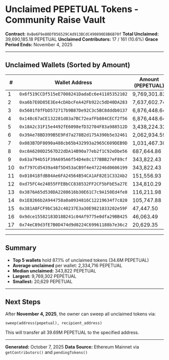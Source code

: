 # Unclaimed PEPETUAL Tokens - Community Raise Vault

**Contract:** `0xBe6F9e80Df056529C4d913BCdC490890E8B6B70f`
**Total Unclaimed:** 39,690,185.18 PEPETUAL
**Unclaimed Contributors:** 17 / 161 (10.6%)
**Grace Period Ends:** November 4, 2025

---

## Unclaimed Wallets (Sorted by Amount)

| # | Wallet Address | Amount (PEPETUAL) | % of Unclaimed |
|---|---------------|-------------------|----------------|
| 1 | `0x6f519CCDf515eE7008241DadaEc6e41105352102` | 9,769,301.82 | 24.6% |
| 2 | `0xa6b7E0D85E3Ee4cDAbcFeA42Fb922c5dD40DA283` | 7,637,602.74 | 19.2% |
| 3 | `0x5601f0fFbD572717b9B87De92C3c5BC8dddb0137` | 6,876,448.64 | 17.3% |
| 4 | `0x148c67aCE132281d83a7BC72eafFb884CECf2f56` | 6,876,448.64 | 17.3% |
| 5 | `0x18A2c31F15e4492fE6098efD32704F83a988512D` | 3,438,224.32 | 8.7% |
| 6 | `0x39Ae78BD399B5E9Fd7a278B2d175A390b5e32461` | 2,062,934.59 | 5.2% |
| 7 | `0x083B7DF8090a488cb65b432993a2965C609DEB9D` | 1,031,467.30 | 2.6% |
| 8 | `0xc0A6200D2567D22dDA14B90a77eb2f1C92eDbe56` | 687,644.86 | 1.7% |
| 9 | `0x63a794b51F39A695A6f54D4e8c177BBB27eF89cf` | 343,822.43 | 0.9% |
| 10 | `0xf797Cd5439a48f5D453aCB9f4e472246d0606199` | 343,822.43 | 0.9% |
| 11 | `0x010418fdB84Ae6FA24564B54CA1AF82E1C332Ab2` | 151,556.93 | 0.4% |
| 12 | `0xd75FC4e24855FFEBbCC838532FF2CF5bFbE5a27E` | 134,810.29 | 0.3% |
| 13 | `0x3876A65d530DA2208616b30E61C7c9A150Ed4fe8` | 116,211.98 | 0.3% |
| 14 | `0x1E8266b2A944758a0a0934816C12219634f7c820` | 105,747.88 | 0.3% |
| 15 | `0x381A8FCF9bC162c40237E3a30E9821833202e59F` | 47,447.50 | 0.1% |
| 16 | `0x9dce15582183D18B241c04Af9775e0dfa29BB425` | 46,063.49 | 0.1% |
| 17 | `0x74eC89d3fE7B0D474d9d0224C69961188b7e36c2` | 20,629.35 | 0.1% |

---

## Summary

- **Top 5 wallets** hold 87.1% of unclaimed tokens (34.6M PEPETUAL)
- **Average unclaimed** per wallet: 2,334,716 PEPETUAL
- **Median unclaimed:** 343,822 PEPETUAL
- **Largest:** 9,769,302 PEPETUAL
- **Smallest:** 20,629 PEPETUAL

---

## Next Steps

After **November 4, 2025**, the owner can sweep all unclaimed tokens via:

```solidity
sweep(address(pepetual), recipient_address)
```

This will transfer all 39.69M PEPETUAL to the specified address.

---

**Generated:** October 7, 2025
**Data Source:** Ethereum Mainnet via `getContributors()` and `pendingTokens()`
